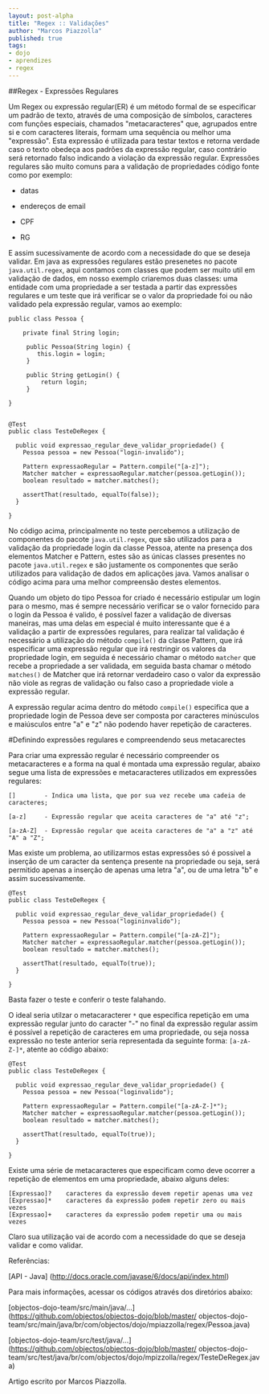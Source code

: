 ```yaml
---
layout: post-alpha
title: "Regex :: Validações"
author: "Marcos Piazzolla"
published: true 
tags:
- dojo
- aprendizes
- regex
---
```


##Regex - Expressões Regulares

Um Regex ou expressão regular(ER) é um método formal de se especificar um padrão de texto, através
de uma composição de símbolos, caracteres com funções especiais, chamados "metacaracteres" que, 
agrupados entre si e com caracteres literais, formam uma sequência ou melhor uma "expressão".
Esta expressão é utilizada para testar textos e retorna verdade caso o texto obedeça aos padrões
da expressão regular, caso contrário será retornado falso indicando a violação da expressão regular.
Expressões regulares são muito comuns para a validação de propriedades código fonte como por
exemplo:

- datas

- endereços de email

- CPF

- RG

E assim sucessivamente de acordo com a necessidade do que se deseja validar. Em java as expressões
regulares estão presenetes no pacote `java.util.regex`, aqui contamos com classes que podem ser 
muito util em validação de dados, em nosso exemplo criaremos duas classes: uma entidade com uma 
propriedade a ser testada a partir das expressões regulares e um teste que irá verificar se o 
valor da propriedade foi ou não validado pela expressão regular, vamos ao exemplo:

	public class Pessoa {

  		private final String login;

		 public Pessoa(String login) {
    		this.login = login;
  		 }

  		 public String getLogin() {
   			 return login;
  		 }

  	}
 

	@Test
	public class TesteDeRegex {

	  public void expressao_regular_deve_validar_propriedade() {
    	Pessoa pessoa = new Pessoa("login-invalido");

    	Pattern expressaoRegular = Pattern.compile("[a-z]");
    	Matcher matcher = expressaoRegular.matcher(pessoa.getLogin());
    	boolean resultado = matcher.matches();

    	assertThat(resultado, equalTo(false));
  	  }

	}


No código acima, principalmente no teste percebemos a utilização de componentes do pacote 
`java.util.regex`, que são utilizados para a validação da propriedade login da classe Pessoa,
atente na presença dos elementos Matcher e Pattern, estes são as únicas classes presentes no
pacote `java.util.regex` e são justamente os componentes que serão utilizados para validação de 
dados em aplicações java. Vamos analisar o código acima para uma melhor compreensão destes 
elementos.

Quando um objeto do tipo Pessoa for criado é necessário estipular um login para o mesmo, mas é 
sempre necessário verificar se o valor fornecido para o login da Pessoa é valido, é possível 
fazer a validação de diversas maneiras, mas uma delas em especial é muito interessante que é 
a validação a partir de expressões regulares, para realizar tal validação é necessário a utilização
do método `compile()` da classe Pattern, que irá especificar uma expressão regular que irá
restringir os valores da propriedade login, em seguida é necessário chamar o método `matcher`
que recebe a propriedade a ser validada, em seguida basta chamar o método `matches()` de Matcher 
que irá retornar verdadeiro caso o valor da expressão não viole as regras de validação ou falso
caso a propriedade viole a expressão regular.   

A expressão regular acima dentro do método `compile()` especifica que a propriedade login de Pessoa 
deve ser composta por caracteres minúsculos e maiúsculos entre "a" e "z" não podendo haver
repetição de caracteres. 

#Definindo expressões regulares e compreendendo seus metacarectes

Para criar uma expressão regular é necessário compreender os metacaracteres e a forma na qual é
montada uma expressão regular, abaixo segue uma lista de expressões e metacaracteres utilizados 
em expressões regulares:

	[]        - Indica uma lista, que por sua vez recebe uma cadeia de caracteres;

	[a-z]     - Expressão regular que aceita caracteres de "a" até "z";

	[a-zA-Z]  - Expressão regular que aceita caracteres de "a" a "z" até "A" a "Z";

Mas existe um problema, ao utilizarmos estas expressões só é possivel a inserção de um caracter da 
sentença presente na propriedade ou seja, será permitido apenas a inserção de apenas uma letra "a",
ou de uma letra "b" e assim sucessivamente.

	@Test
	public class TesteDeRegex {

	  public void expressao_regular_deve_validar_propriedade() {
    	Pessoa pessoa = new Pessoa("logininvalido");

    	Pattern expressaoRegular = Pattern.compile("[a-zA-Z]");
    	Matcher matcher = expressaoRegular.matcher(pessoa.getLogin());
    	boolean resultado = matcher.matches();

    	assertThat(resultado, equalTo(true));
  	  }

	}

Basta fazer o teste e conferir o teste falahando.

O ideal seria utilzar o metacaracterer `*` que especifica repetição em uma expressão regular junto
do caracter "-" no final da expressão regular assim é possível a repetição de caracteres em uma
propriedade, ou seja nossa expressão no teste anterior seria representada da seguinte 
forma: `[a-zA-Z-]*`, atente ao código abaixo:

	@Test
	public class TesteDeRegex {

	  public void expressao_regular_deve_validar_propriedade() {
    	Pessoa pessoa = new Pessoa("loginvalido");

    	Pattern expressaoRegular = Pattern.compile("[a-zA-Z-]*");
    	Matcher matcher = expressaoRegular.matcher(pessoa.getLogin());
    	boolean resultado = matcher.matches();

    	assertThat(resultado, equalTo(true));
  	  }
  	 
    }
   

Existe uma série de metacaracteres que especificam como deve ocorrer a repetição de elementos em 
uma propriedade, abaixo alguns deles:

	[Expressao]? 	caracteres da expressão devem repetir apenas uma vez
	[Expressao]* 	caracteres da expressão podem repetir zero ou mais vezes
	[Expressao]+ 	caracteres da expressão podem repetir uma ou mais vezes

Claro sua utilização vai de acordo com a necessidade do que se deseja validar e como validar.

Referências:

[API - Java] (http://docs.oracle.com/javase/6/docs/api/index.html)

Para mais informações, acessar os códigos através dos diretórios abaixo: <br>

[objectos-dojo-team/src/main/java/...] (https://github.com/objectos/objectos-dojo/blob/master/
objectos-dojo-team/src/main/java/br/com/objectos/dojo/mpiazzolla/regex/Pessoa.java)

[objectos-dojo-team/src/test/java/...] (https://github.com/objectos/objectos-dojo/blob/master/
objectos-dojo-team/src/test/java/br/com/objectos/dojo/mpizzolla/regex/TesteDeRegex.java)

Artigo escrito por Marcos Piazzolla.
